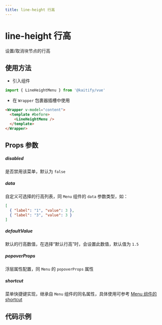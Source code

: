 ```yaml
---
title: line-height 行高
---
```


# line-height 行高

设置/取消块节点的行高

## 使用方法

- 引入组件

```ts
import { LineHeightMenu } from '@kaitify/vue'
```

- 在 `Wrapper` 包裹器插槽中使用

```html
<Wrapper v-model="content">
  <template #before>
    <LineHeightMenu />
  </template>
</Wrapper>
```

## Props 参数

##### disabled <Badge type="danger" text="boolean" />

是否禁用该菜单，默认为 `false`

##### data <Badge type="danger" text="MenuDataType[]" />

自定义可选择的行高列表，同 `Menu` 组件的 `data` 参数类型，如：

```json
[
  { "label": "1", "value": 3 },
  { "label": "3", "value": 3 }
]
```

##### defaultValue <Badge type="danger" text="string | number" />

默认的行高数值，在选择“默认行高”时，会设置此数值，默认值为 `1.5`

##### popoverProps <Badge type="danger" text="MenuPropsType['popoverProps']" />

浮层属性配置，同 `Menu` 的 `popoverProps` 属性

##### shortcut <Badge type="danger" text="{ [key: MenuDataType['value']]: (e: KeyboardEvent) => boolean }" />

菜单快捷键实现，继承自 `Menu` 组件的同名属性，具体使用可参考 [Menu 组件的 shortcut](/guide/menu#shortcut)

## 代码示例

<Wrapper :dark="isDark" v-model="content" placeholder="输入内容..." style="width:100%;height:200px;">
  <template #before>
    <div style="margin-bottom:10px;">
      <LineHeightMenu />
    </div>
  </template>
</Wrapper>

<script lang="ts" setup>
import { useData } from 'vitepress'
import { Wrapper,LineHeightMenu } from '../../../lib/kaitify-vue.es.js'
import { ref, computed } from 'vue'
const { isDark } = useData()
const content = ref('<p>hello</p>')
</script>
